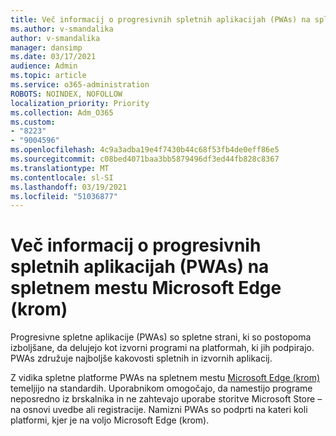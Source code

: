 ```yaml
---
title: Več informacij o progresivnih spletnih aplikacijah (PWAs) na spletnem mestu Microsoft Edge (krom)
ms.author: v-smandalika
author: v-smandalika
manager: dansimp
ms.date: 03/17/2021
audience: Admin
ms.topic: article
ms.service: o365-administration
ROBOTS: NOINDEX, NOFOLLOW
localization_priority: Priority
ms.collection: Adm_O365
ms.custom:
- "8223"
- "9004596"
ms.openlocfilehash: 4c9a3adba19e4f7430b44c68f53fb4de0eff86e5
ms.sourcegitcommit: c08bed4071baa3bb5879496df3ed44fb828c8367
ms.translationtype: MT
ms.contentlocale: sl-SI
ms.lasthandoff: 03/19/2021
ms.locfileid: "51036877"
---
```

# <a name="learn-about-the-progressive-web-apps-pwas-on-microsoft-edge-chromium"></a>Več informacij o progresivnih spletnih aplikacijah (PWAs) na spletnem mestu Microsoft Edge (krom)

Progresivne spletne aplikacije (PWAs) so spletne strani, ki so postopoma izboljšane, da delujejo kot izvorni programi na platformah, ki jih podpirajo. PWAs združuje najboljše kakovosti spletnih in izvornih aplikacij.

Z vidika spletne platforme PWAs na spletnem mestu [Microsoft Edge (krom)](https://docs.microsoft.com/microsoft-edge/progressive-web-apps-chromium/#pwas-on-microsoft-edge-chromium) temeljijo na standardih. Uporabnikom omogočajo, da namestijo programe neposredno iz brskalnika in ne zahtevajo uporabe storitve Microsoft Store – na osnovi uvedbe ali registracije. Namizni PWAs so podprti na kateri koli platformi, kjer je na voljo Microsoft Edge (krom).
